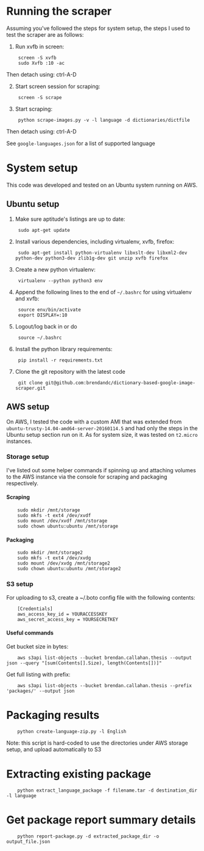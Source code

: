# Running the scraper

Assuming you've followed the steps for system setup, the steps I used to test the scraper are as follows:

1. Run xvfb in screen:

        screen -S xvfb
        sudo Xvfb :10 -ac
        
Then detach using: ctrl-A-D

2. Start screen session for scraping:

        screen -S scrape
        
3. Start scraping:

        python scrape-images.py -v -l language -d dictionaries/dictfile
        
Then detach using: ctrl-A-D
        
See `google-languages.json` for a list of supported language

# System setup

This code was developed and tested on an Ubuntu system running on AWS. 

## Ubuntu setup

1. Make sure aptitude's listings are up to date: 

        sudo apt-get update
2. Install various dependencies, including virtualenv, xvfb, firefox: 

        sudo apt-get install python-virtualenv libxslt-dev libxml2-dev python-dev python3-dev zlib1g-dev git unzip xvfb firefox
3. Create a new python virtualenv: 

        virtualenv --python python3 env
4. Append the following lines to the end of `~/.bashrc` for using virtualenv and xvfb: 

        source env/bin/activate
        export DISPLAY=:10
5. Logout/log back in or do 

        source ~/.bashrc
6. Install the python library requirements: 

        pip install -r requirements.txt
        
7. Clone the git repository with the latest code
        
        git clone git@github.com:brendandc/dictionary-based-google-image-scraper.git
    
## AWS setup

On AWS, I tested the code with a custom AMI that was extended from `ubuntu-trusty-14.04-amd64-server-20160114.5` and had only the steps in the Ubuntu setup section run on it.
As for system size, it was tested on `t2.micro` instances.

### Storage setup

I've listed out some helper commands if spinning up and attaching volumes to the AWS instance via the console for scraping and packaging respectively.

#### Scraping

        sudo mkdir /mnt/storage
        sudo mkfs -t ext4 /dev/xvdf
        sudo mount /dev/xvdf /mnt/storage
        sudo chown ubuntu:ubuntu /mnt/storage

#### Packaging

        sudo mkdir /mnt/storage2
        sudo mkfs -t ext4 /dev/xvdg
        sudo mount /dev/xvdg /mnt/storage2
        sudo chown ubuntu:ubuntu /mnt/storage2
        
### S3 setup

For uploading to s3, create a ~/.boto config file with the following contents:

        [Credentials]
        aws_access_key_id = YOURACCESSKEY
        aws_secret_access_key = YOURSECRETKEY
        
#### Useful commands

Get bucket size in bytes:

        aws s3api list-objects --bucket brendan.callahan.thesis --output json --query "[sum(Contents[].Size), length(Contents[])]"
        
Get full listing with prefix:

        aws s3api list-objects --bucket brendan.callahan.thesis --prefix 'packages/' --output json

# Packaging results

        python create-language-zip.py -l English
        
Note: this script is hard-coded to use the directories under AWS storage setup, and upload automatically to S3

# Extracting existing package

        python extract_language_package -f filename.tar -d destination_dir -l language
        
# Get package report summary details

        python report-package.py -d extracted_package_dir -o output_file.json
